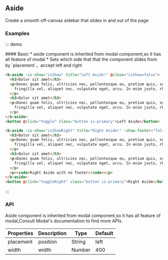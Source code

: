 ## Aside

Create a smooth off-canvas sidebar that slides in and out of the page

### Examples

::: demo
<summary>
  #### Basic
  * aside component is inherited from modal component,so it has all feature of modal
  * Sets which side that that the component slides from by `placement`，accept left and right
</summary>

```html
<b-aside :is-show="isShow" title="Left Aside!" @close="isShow=false">
  <h3>Dolor sit amet</h3>
  <p>Donec quam felis, ultricies nec, pellentesque eu, pretium quis, sem. Nulla consequat massa quis enim. Donec pede justo,
    fringilla vel, aliquet nec, vulputate eget, arcu. In enim justo, rhoncus ut, imperdiet a, venenatis vitae, justo.
  </p>
  <h3>Dolor sit amet</h3>
  <p>Donec quam felis, ultricies nec, pellentesque eu, pretium quis, sem. Nulla consequat massa quis enim. Donec pede justo,
    fringilla vel, aliquet nec, vulputate eget, arcu. In enim justo, rhoncus ut, imperdiet a, venenatis vitae, justo.
  </p>
</b-aside>
<button @click="toggle" class="button is-primary">Left Aside</button>

<b-aside :is-show="isShowRight" title="Right Aside!" :show-footer="false" placement="right" :backdrop="false" @close="isShowRight=false">
  <h3>Dolor sit amet</h3>
  <p>Donec quam felis, ultricies nec, pellentesque eu, pretium quis, sem. Nulla consequat massa quis enim. Donec pede justo,
    fringilla vel, aliquet nec, vulputate eget, arcu. In enim justo, rhoncus ut, imperdiet a, venenatis vitae, justo.
  </p>
  <h3>Dolor sit amet</h3>
  <p>Donec quam felis, ultricies nec, pellentesque eu, pretium quis, sem. Nulla consequat massa quis enim. Donec pede justo,
    fringilla vel, aliquet nec, vulputate eget, arcu. In enim justo, rhoncus ut, imperdiet a, venenatis vitae, justo.
  </p>
  <p><code>Right Aside with no footer</code></p>
</b-aside>
<button @click="toggleRight" class="button is-primary">Right Aside</button>

```
:::

### API

Aside component is inherited from modal component,so it has all feature of modal,Consult
<router-link to="/en/components/modal">Modal's documentation</router-link> to find more APIs.

| Properties        | Description           | Type        | Default       |
|------------|-----------|--------|--------------|
| placement  | position       | String | left    |
| width      | width       | Number | 400     |

<script>
export default {
  data() {
    return {
      isShow: false,
      isShowRight: false,
    };
  },
  methods: {
    toggle() {
      this.isShow = !this.isShow;
    },
    toggleRight() {
      this.isShowRight = !this.isShowRight;
    },
  },
};
</script>
